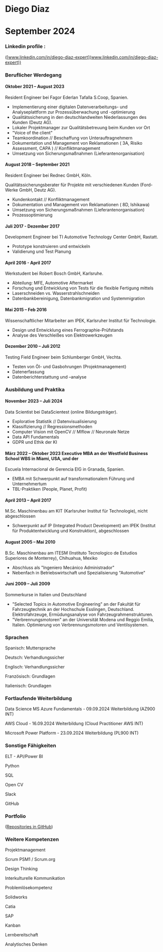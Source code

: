 # Diego Diaz
# September 2024 

### Linkedin profile : 

([www.linkedin.com/in/diego-diaz-expert](www.linkedin.com/in/diego-diaz-expert))

### Beruflicher Werdegang

#### Oktober 2021 – August 2023

Resident Engineer bei Fagor Ederlan Tafalla S.Coop, Spanien.

- Implementierung einer digitalen Datenverarbeitungs- und
Analyseplattform zur Prozessüberwachung und -optimierung
- Qualitätssicherung in den deutschlandweiten Niederlassungen des Kunden
(Deutz AG).
- Lokaler Projektmanager zur Qualitätsbetreuung beim Kunden vor Ort
- "Voice of the client"
- Teamkoordination // Beschaffung von Unterauftragnehmern
- Dokumentation und Management von Reklamationen ( 3A, Risiko
  Assessment, CAPA ) // Konfliktmanagement
- Umsetzung von Sicherungsmaßnahmen (Lieferantenorganisation)

#### August 2018 – September 2021

Resident Engineer bei Rednec GmbH, Köln.

Qualitätssicherungsberater für Projekte mit verschiedenen Kunden (Ford-
Werke GmbH, Deutz AG).

- Kundenkontakt // Konfliktmanagement
- Dokumentation und Management von Reklamationen ( 8D, Ishikawa)
- Umsetzung von Sicherungsmaßnahmen (Lieferantenorganisation)
- Prozessoptimierung

#### Juli 2017 - Dezember 2017 

Development Engineer bei TI Automotive Technology Center GmbH, Rastatt.

- Prototype konstruieren und entwickeln
- Validierung und Test Planung

#### April 2016 - April 2017 

Werkstudent bei Robert Bosch GmbH, Karlsruhe.

- Abteilung: MFE, Automotive Aftermarket
- Forschung und Entwicklung von Tests für die flexible Fertigung mittels
- Laserschneiden vs. Wasserstrahlschneiden
- Datenbankbereinigung, Datenbankmigration und Systemmigration

#### Mai 2015 – Feb 2016 

Wissenschaftlicher Mitarbeiter am IPEK, Karlsruher Institut für Technologie.

- Design und Entwicklung eines Ferrographie-Prüfstands
- Analyse des Verschleißes von Elektrowerkzeugen

#### Dezember 2010 – Juli 2012
Testing Field Engineer beim Schlumberger GmbH, Vechta.

- Testen von Öl- und Gasbohrungen (Projektmanagement)
- Datenerfassung
- Datenberichterstattung und –analyse

### Ausbildung und Praktika

#### November 2023 – Juli 2024 

Data Scientist bei DataScientest (online Bildungsträger).

- Explorative Statistik // Datenvisualisierung
- Klassifizierung // Regressionsmethoden
- Computer Vision mit OpenCV // Mlflow // Neuronale Netze
- Data API Fundamentals
- GDPR und Ethik der KI

#### März 2022 – Oktober 2023 Executive MBA an der Westfield Business School WBS in Miami, USA, und der

Escuela Internacional de Gerencia EIG in Granada, Spanien.

- EMBA mit Schwerpunkt auf transformationalem Führung und
Unternehmertum
- TBL-Praktiken (People, Planet, Profit)

#### April 2013 – April 2017 

M.Sc. Maschinenbau am KIT (Karlsruher Institut für Technologie), nicht abgeschlossen

- Schwerpunkt auf IP (Integrated Product Development) am IPEK (Institut für
Produktentwicklung und Konstruktion), abgeschlossen

#### August 2005 – Mai 2010

B.Sc. Maschinenbau am ITESM (Instituto Tecnologico de Estudios Superiores de Monterrey), Chihuahua, Mexiko

- Abschluss als "Ingeniero Mecánico Administrador"
- Nebenfach in Betriebswirtschaft und Spezialisierung "Automotive"

#### Juni 2009 – Juli 2009 

Sommerkurse in Italien und Deutschland

- "Selected Topics in Automotive Engineering" an der Fakultät für
Fahrzeugtechnik an der Hochschule Esslingen, Deutschland. Elektrofahrzeuge,
Ermüdungsanalyse von Fahrzeugrahmenstrukturen.
- "Verbrennungsmotoren" an der Universität Modena und Reggio Emilia, Italien.
Optimierung von Verbrennungsmotoren und Ventilsystemen.

### Sprachen

Spanisch: Muttersprache

Deutsch: Verhandlungssicher

Englisch: Verhandlungssicher

Französisch: Grundlagen

Italienisch: Grundlagen

### Fortlaufende Weiterbildung 

Data Science MS Azure Fundamentals - 09.09.2024 Weiterbildung (AZ900 INT)

AWS Cloud - 16.09.2024 Weiterbildung (Cloud Practitioner AWS INT)

Microsoft Power Platform - 23.09.2024 Weiterbildung (PL900 INT)

### Sonstige Fähigkeiten

ELT - API/Power BI

Python

SQL

Open CV

Slack

GitHub

### Portfolio 

 ([Repositories in GitHub](https://github.com/GitterDSML?tab=repositories))

 
### Weitere Kompetenzen 

Projektmanagement

Scrum PSM1 / Scrum.org

Design Thinking

Interkulturelle Kommunikation

Problemlösekompetenz

Solidworks

Catia

SAP

Kanban

Lernbereitschaft

Analytisches Denken

